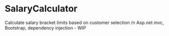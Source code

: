 # SalaryCalculator
Calculate salary bracket limits based on customer selection 
/n
Asp.net mvc, Bootstrap, dependency injection - WIP
